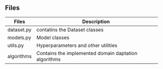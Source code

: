 ## Files

| Files          |Description   | 
| -------------  | ---------------  |
|dataset.py| contatins the Dataset classes  |
|models.py| Model classes |
|utils.py| Hyperparameters and other utilities| 
|algorithms| Contains the implemented domain daptation algorithms|

             
